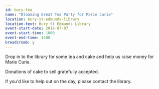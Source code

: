 ```yaml
---
id: bury-tea
name: "Blooming Great Tea Party for Marie Curie"
location: bury-st-edmunds-library
location-text: Bury St Edmunds Library
event-start-date: 2018-07-07
event-start-time: 1000
event-end-time: 1400
breadcrumb: y
---
```


Drop in to the library for some tea and cake and help us raise money for Marie Curie.

Donations of cake to sell gratefully accepted.

If you'd like to help out on the day, please contact the library.
